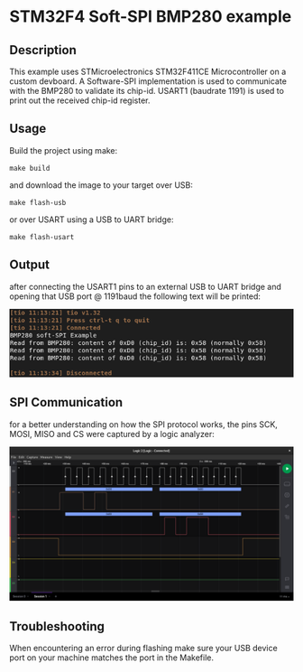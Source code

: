 # STM32F4 Soft-SPI BMP280 example

## Description

This example uses STMicroelectronics STM32F411CE Microcontroller on a custom devboard.
A Software-SPI implementation is used to communicate with the BMP280 to validate its chip-id.
USART1 (baudrate 1191) is used to print out the received chip-id register.

## Usage

Build the project using make:
```console
make build
```

and download the image to your target over USB:
```console
make flash-usb
```
or over USART using a USB to UART bridge:
```console
make flash-usart
```

## Output

after connecting the USART1 pins to an external USB to UART bridge and opening that USB port @ 1191baud the following text will be printed:

![uart-output](./docs/uart_output.png)

## SPI Communication

for a better understanding on how the SPI protocol works, the pins SCK, MOSI, MISO and CS were captured by a logic analyzer:

![spi-communication](./docs/spi-communication.png)

## Troubleshooting

When encountering an error during flashing make sure your USB device port on your machine matches the port in the Makefile.

